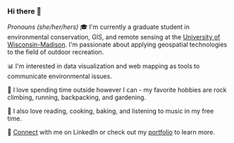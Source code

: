 ### Hi there 👋

*Pronouns (she/her/hers)*
🎓 I'm currently a graduate student in environmental conservation, GIS, and remote sensing at the [University of Wisconsin-Madison](https://nelson.wisc.edu/graduate/professional-programs/environmental-observation-and-informatics/). I'm passionate about applying geospatial technologies to the field of outdoor recreation.

📊 I'm interested in data visualization and web mapping as tools to communicate environmental issues.

🌲 I love spending time outside however I can - my favorite hobbies are rock climbing, running, backpacking, and gardening.

📕 I also love reading, cooking, baking, and listening to music in my free time.

🤝 [Connect](https://www.linkedin.com/in/kathryn-bernard-692203132/) with me on LinkedIn or check out my [portfolio](https://kathrynrbernard.github.io/portfolio/) to learn more.
